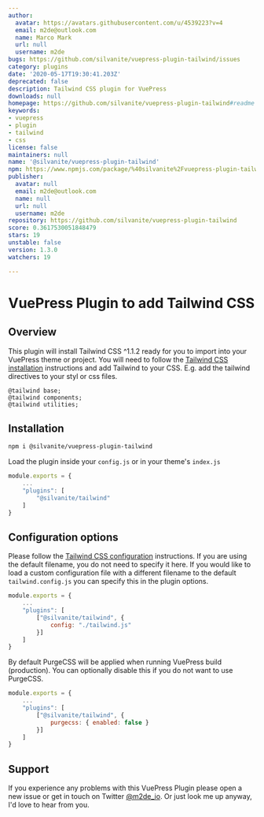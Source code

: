 ```yaml
---
author:
  avatar: https://avatars.githubusercontent.com/u/4539223?v=4
  email: m2de@outlook.com
  name: Marco Mark
  url: null
  username: m2de
bugs: https://github.com/silvanite/vuepress-plugin-tailwind/issues
category: plugins
date: '2020-05-17T19:30:41.203Z'
deprecated: false
description: Tailwind CSS plugin for VuePress
downloads: null
homepage: https://github.com/silvanite/vuepress-plugin-tailwind#readme
keywords:
- vuepress
- plugin
- tailwind
- css
license: false
maintainers: null
name: '@silvanite/vuepress-plugin-tailwind'
npm: https://www.npmjs.com/package/%40silvanite%2Fvuepress-plugin-tailwind
publisher:
  avatar: null
  email: m2de@outlook.com
  name: null
  url: null
  username: m2de
repository: https://github.com/silvanite/vuepress-plugin-tailwind
score: 0.3617530051848479
stars: 19
unstable: false
version: 1.3.0
watchers: 19

---
```


# VuePress Plugin to add Tailwind CSS

## Overview

This plugin will install Tailwind CSS ^1.1.2 ready for you to import into your VuePress theme or project. You will need to follow the [Tailwind CSS installation](https://tailwindcss.com/docs/installation/) instructions and add Tailwind to your CSS. E.g. add the tailwind directives to your styl or css files.

```styl
@tailwind base;
@tailwind components;
@tailwind utilities;
```

## Installation

```sh
npm i @silvanite/vuepress-plugin-tailwind
```

Load the plugin inside your `config.js` or in your theme's `index.js`

```js
module.exports = {
    ...
    "plugins": [
        "@silvanite/tailwind"
    ]
}
```

## Configuration options

Please follow the [Tailwind CSS configuration](https://tailwindcss.com/docs/configuration/) instructions. If you are using the default filename, you do not need to specify it here. If you would like to load a custom configuration file with a different filename to the default `tailwind.config.js` you can specify this in the plugin options.

```js
module.exports = {
    ...
    "plugins": [
        ["@silvanite/tailwind", {
            config: "./tailwind.js"
        }]
    ]
}
```

By default PurgeCSS will be applied when running VuePress build (production). You can optionally disable this if you do not want to use PurgeCSS.

```js
module.exports = {
    ...
    "plugins": [
        ["@silvanite/tailwind", {
            purgecss: { enabled: false }
        }]
    ]
}
```

## Support

If you experience any problems with this VuePress Plugin please open a new issue or get in touch on Twitter [@m2de_io](https://twitter.com/m2de_io). Or just look me up anyway, I'd love to hear from you.
